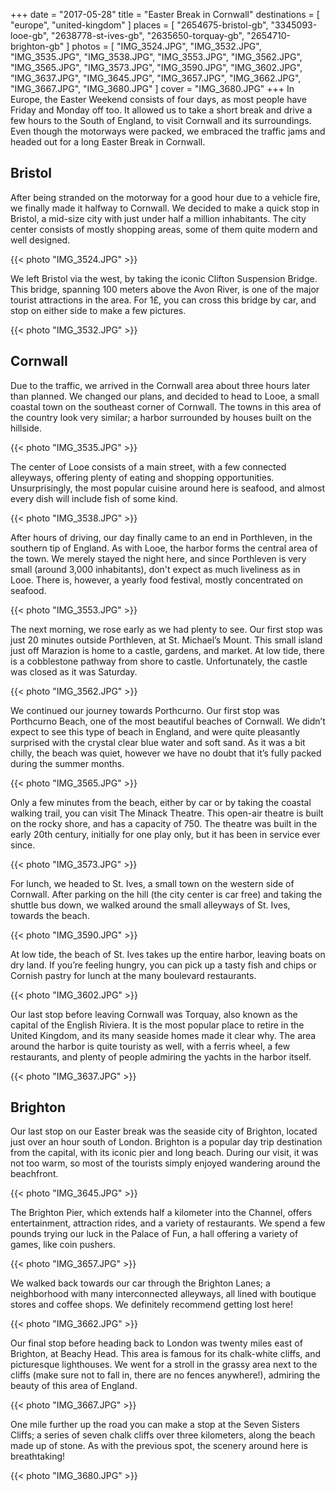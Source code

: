+++
date   = "2017-05-28"
title  = "Easter Break in Cornwall"
destinations = [ "europe", "united-kingdom" ]
places = [
  "2654675-bristol-gb", "3345093-looe-gb", "2638778-st-ives-gb",
  "2635650-torquay-gb", "2654710-brighton-gb"
]
photos = [
  "IMG_3524.JPG", "IMG_3532.JPG", "IMG_3535.JPG", "IMG_3538.JPG", "IMG_3553.JPG",
  "IMG_3562.JPG", "IMG_3565.JPG", "IMG_3573.JPG", "IMG_3590.JPG", "IMG_3602.JPG",
  "IMG_3637.JPG", "IMG_3645.JPG", "IMG_3657.JPG", "IMG_3662.JPG", "IMG_3667.JPG",
  "IMG_3680.JPG"
]
cover = "IMG_3680.JPG"
+++
In Europe, the Easter Weekend consists of four days, as most people have Friday and Monday off too. It allowed us to take a short break and drive a few hours to the South of England, to visit Cornwall and its surroundings. Even though the motorways were packed, we embraced the traffic jams and headed out for a long Easter Break in Cornwall.
<!--more-->
## Bristol
After being stranded on the motorway for a good hour due to a vehicle fire, we finally made it halfway to Cornwall. We decided to make a quick stop in Bristol, a mid-size city with just under half a million inhabitants. The city center consists of mostly shopping areas, some of them quite modern and well designed.

{{< photo "IMG_3524.JPG" >}}

We left Bristol via the west, by taking the iconic Clifton Suspension Bridge. This bridge, spanning 100 meters above the Avon River, is one of the major tourist attractions in the area. For 1£, you can cross this bridge by car, and stop on either side to make a few pictures.

{{< photo "IMG_3532.JPG" >}}

## Cornwall
Due to the traffic, we arrived in the Cornwall area about three hours later than planned. We changed our plans, and decided to head to Looe, a small coastal town on the southeast corner of Cornwall. The towns in this area of the country look very similar; a harbor surrounded by houses built on the hillside.

{{< photo "IMG_3535.JPG" >}}

The center of Looe consists of a main street, with a few connected alleyways, offering plenty of eating and shopping opportunities. Unsurprisingly, the most popular cuisine around here is seafood, and almost every dish will include fish of some kind.

{{< photo "IMG_3538.JPG" >}}

After hours of driving, our day finally came to an end in Porthleven, in the southern tip of England. As with Looe, the harbor forms the central area of the town. We merely stayed the night here, and since Porthleven is very small (around 3,000 inhabitants), don't expect as much liveliness as in Looe. There is, however, a yearly food festival, mostly concentrated on seafood.

{{< photo "IMG_3553.JPG" >}}

The next morning, we rose early as we had plenty to see. Our first stop was just 20 minutes outside Porthleven, at St. Michael’s Mount. This small island just off Marazion is home to a castle, gardens, and market. At low tide, there is a cobblestone pathway from shore to castle. Unfortunately, the castle was closed as it was Saturday.

{{< photo "IMG_3562.JPG" >}}

We continued our journey towards Porthcurno. Our first stop was Porthcurno Beach, one of the most beautiful beaches of Cornwall. We didn’t expect to see this type of beach in England, and were quite pleasantly surprised with the crystal clear blue water and soft sand. As it was a bit chilly, the beach was quiet, however we have no doubt that it’s fully packed during the summer months.

{{< photo "IMG_3565.JPG" >}}

Only a few minutes from the beach, either by car or by taking the coastal walking trail, you can visit The Minack Theatre. This open-air theatre is built on the rocky shore, and has a capacity of 750. The theatre was built in the early 20th century, initially for one play only, but it has been in service ever since.

{{< photo "IMG_3573.JPG" >}}

For lunch, we headed to St. Ives, a small town on the western side of Cornwall. After parking on the hill (the city center is car free) and taking the shuttle bus down, we walked around the small alleyways of St. Ives, towards the beach.

{{< photo "IMG_3590.JPG" >}}

At low tide, the beach of St. Ives takes up the entire harbor, leaving boats on dry land. If you’re feeling hungry, you can pick up a tasty fish and chips or Cornish pastry for lunch at the many boulevard restaurants.

{{< photo "IMG_3602.JPG" >}}

Our last stop before leaving Cornwall was Torquay, also known as the capital of the English Riviera. It is the most popular place to retire in the United Kingdom, and its many seaside homes made it clear why. The area around the harbor is quite touristy as well, with a ferris wheel, a few restaurants, and plenty of people admiring the yachts in the harbor itself.

{{< photo "IMG_3637.JPG" >}}

## Brighton
Our last stop on our Easter break was the seaside city of Brighton, located just over an hour south of London. Brighton is a popular day trip destination from the capital, with its iconic pier and long beach. During our visit, it was not too warm, so most of the tourists simply enjoyed wandering around the beachfront.

{{< photo "IMG_3645.JPG" >}}

The Brighton Pier, which extends half a kilometer into the Channel, offers entertainment, attraction rides, and a variety of restaurants. We spend a few pounds trying our luck in the Palace of Fun, a hall offering a variety of games, like coin pushers.

{{< photo "IMG_3657.JPG" >}}

We walked back towards our car through the Brighton Lanes; a neighborhood with many interconnected alleyways, all lined with boutique stores and coffee shops. We definitely recommend getting lost here!

{{< photo "IMG_3662.JPG" >}}

Our final stop before heading back to London was twenty miles east of Brighton, at Beachy Head. This area is famous for its chalk-white cliffs, and picturesque lighthouses. We went for a stroll in the grassy area next to the cliffs (make sure not to fall in, there are no fences anywhere!), admiring the beauty of this area of England.

{{< photo "IMG_3667.JPG" >}}

One mile further up the road you can make a stop at the Seven Sisters Cliffs; a series of seven chalk cliffs over three kilometers, along the beach made up of stone. As with the previous spot, the scenery around here is breathtaking!

{{< photo "IMG_3680.JPG" >}}